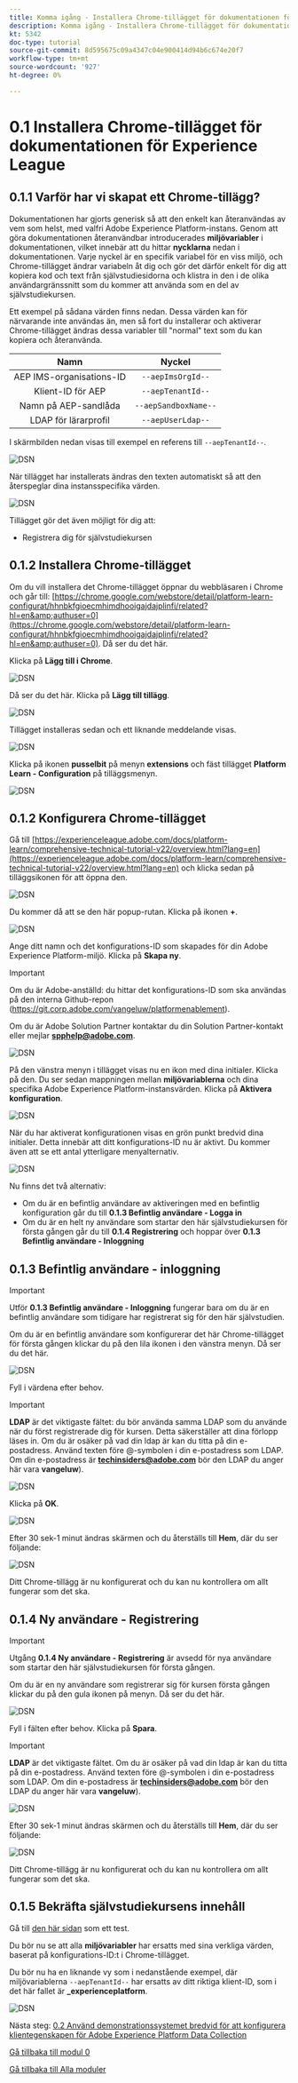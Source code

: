 ```yaml
---
title: Komma igång - Installera Chrome-tillägget för dokumentationen för Experience League
description: Komma igång - Installera Chrome-tillägget för dokumentationen för Experience League
kt: 5342
doc-type: tutorial
source-git-commit: 8d595675c09a4347c04e900414d94b6c674e20f7
workflow-type: tm+mt
source-wordcount: '927'
ht-degree: 0%

---
```


# 0.1 Installera Chrome-tillägget för dokumentationen för Experience League

## 0.1.1 Varför har vi skapat ett Chrome-tillägg?

Dokumentationen har gjorts generisk så att den enkelt kan återanvändas av vem som helst, med valfri Adobe Experience Platform-instans.
Genom att göra dokumentationen återanvändbar introducerades **miljövariabler** i dokumentationen, vilket innebär att du hittar **nycklarna** nedan i dokumentationen. Varje nyckel är en specifik variabel för en viss miljö, och Chrome-tillägget ändrar variabeln åt dig och gör det därför enkelt för dig att kopiera kod och text från självstudiesidorna och klistra in den i de olika användargränssnitt som du kommer att använda som en del av självstudiekursen.

Ett exempel på sådana värden finns nedan. Dessa värden kan för närvarande inte användas än, men så fort du installerar och aktiverar Chrome-tillägget ändras dessa variabler till &quot;normal&quot; text som du kan kopiera och återanvända.

| Namn | Nyckel |
|:-------------:| :---------------:|
| AEP IMS-organisations-ID | `--aepImsOrgId--` |
| Klient-ID för AEP | `--aepTenantId--` |
| Namn på AEP-sandlåda | `--aepSandboxName--` |
| LDAP för lärarprofil | `--aepUserLdap--` |

I skärmbilden nedan visas till exempel en referens till `--aepTenantId--`.

![DSN](./images/mod7before.png)

När tillägget har installerats ändras den texten automatiskt så att den återspeglar dina instansspecifika värden.

![DSN](./images/mod7.png)

Tillägget gör det även möjligt för dig att:

- Registrera dig för självstudiekursen

## 0.1.2 Installera Chrome-tillägget

Om du vill installera det Chrome-tillägget öppnar du webbläsaren i Chrome och går till: [https://chrome.google.com/webstore/detail/platform-learn-configurat/hhnbkfgioecmhimdhooigajdajplinfi/related?hl=en&amp;authuser=0](https://chrome.google.com/webstore/detail/platform-learn-configurat/hhnbkfgioecmhimdhooigajdajplinfi/related?hl=en&amp;authuser=0). Då ser du det här.

Klicka på **Lägg till i Chrome**.

![DSN](./images/c2.png)

Då ser du det här. Klicka på **Lägg till tillägg**.

![DSN](./images/c3.png)

Tillägget installeras sedan och ett liknande meddelande visas.

![DSN](./images/c4.png)

Klicka på ikonen **pusselbit** på menyn **extensions** och fäst tillägget **Platform Learn - Configuration** på tilläggsmenyn.

![DSN](./images/c6.png)

## 0.1.2 Konfigurera Chrome-tillägget

Gå till [https://experienceleague.adobe.com/docs/platform-learn/comprehensive-technical-tutorial-v22/overview.html?lang=en](https://experienceleague.adobe.com/docs/platform-learn/comprehensive-technical-tutorial-v22/overview.html?lang=en) och klicka sedan på tilläggsikonen för att öppna den.

![DSN](./images/tuthome.png)

Du kommer då att se den här popup-rutan. Klicka på ikonen **+**.

![DSN](./images/c7.png)

Ange ditt namn och det konfigurations-ID som skapades för din Adobe Experience Platform-miljö. Klicka på **Skapa ny**.

>[!IMPORTANT]
>
>Om du är Adobe-anställd: du hittar det konfigurations-ID som ska användas på den interna Github-repon (https://git.corp.adobe.com/vangeluw/platformenablement).
>
>Om du är Adobe Solution Partner kontaktar du din Solution Partner-kontakt eller mejlar **spphelp@adobe.com**.

![DSN](./images/c8.png)

På den vänstra menyn i tillägget visas nu en ikon med dina initialer. Klicka på den. Du ser sedan mappningen mellan **miljövariablerna** och dina specifika Adobe Experience Platform-instansvärden. Klicka på **Aktivera konfiguration**.

![DSN](./images/c9.png)

När du har aktiverat konfigurationen visas en grön punkt bredvid dina initialer. Detta innebär att ditt konfigurations-ID nu är aktivt. Du kommer även att se ett antal ytterligare menyalternativ.

![DSN](./images/c10.png)

Nu finns det två alternativ:

- Om du är en befintlig användare av aktiveringen med en befintlig konfiguration går du till **0.1.3 Befintlig användare - Logga in**
- Om du är en helt ny användare som startar den här självstudiekursen för första gången går du till **0.1.4 Registrering** och hoppar över **0.1.3 Befintlig användare - Inloggning**

## 0.1.3 Befintlig användare - inloggning

>[!IMPORTANT]
>
>Utför **0.1.3 Befintlig användare - Inloggning** fungerar bara om du är en befintlig användare som tidigare har registrerat sig för den här självstudien.

Om du är en befintlig användare som konfigurerar det här Chrome-tillägget för första gången klickar du på den lila ikonen i den vänstra menyn. Då ser du det här.

![DSN](./images/chromeret1.png)

Fyll i värdena efter behov.

>[!IMPORTANT]
>
>**LDAP** är det viktigaste fältet: du bör använda samma LDAP som du använde när du först registrerade dig för kursen. Detta säkerställer att dina förlopp läses in. Om du är osäker på vad din ldap är kan du titta på din e-postadress. Använd texten före @-symbolen i din e-postadress som LDAP. Om din e-postadress är **techinsiders@adobe.com** bör den LDAP du anger här vara **vangeluw**).

![DSN](./images/chromeret2.png)

Klicka på **OK**.

![DSN](./images/chromeret3.png)

Efter 30 sek-1 minut ändras skärmen och du återställs till **Hem**, där du ser följande:

![DSN](./images/chromeret4.png)

Ditt Chrome-tillägg är nu konfigurerat och du kan nu kontrollera om allt fungerar som det ska.

## 0.1.4 Ny användare - Registrering

>[!IMPORTANT]
>
>Utgång **0.1.4 Ny användare - Registrering** är avsedd för nya användare som startar den här självstudiekursen för första gången.

Om du är en ny användare som registrerar sig för kursen första gången klickar du på den gula ikonen på menyn. Då ser du det här.

![DSN](./images/c11.png)

Fyll i fälten efter behov. Klicka på **Spara**.

>[!IMPORTANT]
>
>**LDAP** är det viktigaste fältet. Om du är osäker på vad din ldap är kan du titta på din e-postadress. Använd texten före @-symbolen i din e-postadress som LDAP. Om din e-postadress är **techinsiders@adobe.com** bör den LDAP du anger här vara **vangeluw**).

![DSN](./images/chrome1.png)

Efter 30 sek-1 minut ändras skärmen och du återställs till **Hem**, där du ser följande:

![DSN](./images/chrome2.png)

Ditt Chrome-tillägg är nu konfigurerat och du kan nu kontrollera om allt fungerar som det ska.

## 0.1.5 Bekräfta självstudiekursens innehåll

Gå till [den här sidan](https://experienceleague.adobe.com/docs/platform-learn/comprehensive-technical-tutorial-v22/module4/ex3.html?lang=en) som ett test.

Du bör nu se att alla **miljövariabler** har ersatts med sina verkliga värden, baserat på konfigurations-ID:t i Chrome-tillägget.

Du bör nu ha en liknande vy som i nedanstående exempel, där miljövariablerna `--aepTenantId--` har ersatts av ditt riktiga klient-ID, som i det här fallet är **_experienceplatform**.

![DSN](./images/c12.png)

Nästa steg: [0.2 Använd demonstrationssystemet bredvid för att konfigurera klientegenskapen för Adobe Experience Platform Data Collection](./ex2.md)

[Gå tillbaka till modul 0](./getting-started.md)

[Gå tillbaka till Alla moduler](./../../../overview.md)
